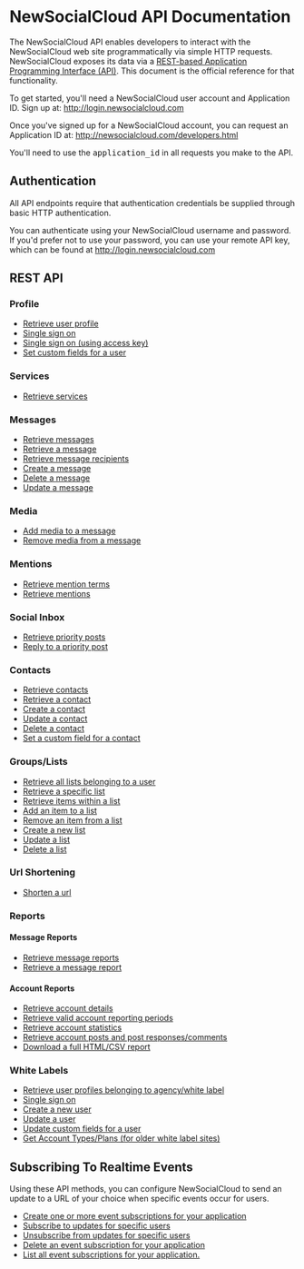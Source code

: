 <h1>
<a></a>
NewSocialCloud API Documentation<a href='#NewSocialCloud_API_Documentation'></a>
</h1>
<p>The NewSocialCloud API enables developers to interact with the NewSocialCloud web site programmatically via simple HTTP requests.<br>
NewSocialCloud exposes its data via a <a href='http://en.wikipedia.org/wiki/Representational_State_Transfer'>REST-based Application Programming Interface (API)</a>. This document is the official reference for that functionality. </p>
<p>To get started, you'll need a NewSocialCloud user account and Application ID. Sign up at: <a href='http://login.newsocialcloud.com'><a href='http://login.newsocialcloud.com'>http://login.newsocialcloud.com</a></a></p>
<p>Once you've signed up for a NewSocialCloud account, you can request an Application ID at: <a href='http://newsocialcloud.com/developers.html'>http://newsocialcloud.com/developers.html</a></p>
<p>You'll need to use the <tt>application_id</tt> in all requests you make to the API.</p>
<h2>
<a></a>Authentication<a href='#Authentication'></a>
</h2>
<p>All API endpoints require that authentication credentials be supplied through basic HTTP authentication. </p>
<p>You can authenticate using your NewSocialCloud username and password. If you'd prefer not to use your password, you can use your remote API key, which can be found at <a href='http://login.newsocialcloud.com'><a href='http://login.newsocialcloud.com'>http://login.newsocialcloud.com</a></a></p>
<h2>
<a></a>REST API<a href='#REST_API'></a>
</h2>
<h3>
<a></a>Profile<a href='#Profile'></a>
</h3>
<ul>
<li><a href='http://code.google.com/p/newsocialcloud/wiki/Profile'>Retrieve user profile</a> </li>
<li><a href='http://code.google.com/p/newsocialcloud/wiki/SingleSignOn'>Single sign on</a> </li>
<li><a href='http://newsocialcloud.com/docs/Login%20for%20Developer%20Apps_NSC.pdf'>Single sign on (using access key)</a> </li>
<li><a href='http://code.google.com/p/newsocialcloud/wiki/CreateUserField'>Set custom fields for a user</a> </li>
</ul>
<h3>
<a></a>Services<a href='#Services'></a>
</h3>
<ul>
<li><a href='http://code.google.com/p/newsocialcloud/wiki/Services'>Retrieve services</a> </li>
</ul>
<h3>
<a></a>Messages<a href='#Messages'></a>
</h3>
<ul>
<li><a href='http://code.google.com/p/newsocialcloud/wiki/GetMessages'>Retrieve messages</a> </li>
<li><a href='http://code.google.com/p/newsocialcloud/wiki/GetMessage'>Retrieve a message</a> </li>
<li><a href='http://code.google.com/p/newsocialcloud/wiki/MessageRecipients'>Retrieve message recipients</a> </li>
<li><a href='http://code.google.com/p/newsocialcloud/wiki/CreateMessage'>Create a message</a> </li>
<li><a href='http://code.google.com/p/newsocialcloud/wiki/DeleteMessage'>Delete a message</a> </li>
<li><a href='http://code.google.com/p/newsocialcloud/wiki/UpdateMessage'>Update a message</a> </li>
</ul>
<h3>
<a></a>Media<a href='#Media'></a>
</h3>
<ul>
<li><a href='http://code.google.com/p/newsocialcloud/wiki/AttachMedia'>Add media to a message</a> </li>
<li><a href='http://code.google.com/p/newsocialcloud/wiki/DeleteMedia'>Remove media from a message</a> </li>
</ul>
<h3>
<a></a>Mentions<a href='#Mentions'></a>
</h3>
<ul>
<li><a href='http://code.google.com/p/newsocialcloud/wiki/GetMentionTerms'>Retrieve mention terms</a> </li>
<li><a href='http://code.google.com/p/newsocialcloud/wiki/GetMentions'>Retrieve mentions</a> </li>
</ul>
<h3>
<a></a>Social Inbox<a href='#Social_Inbox'></a>
</h3>
<ul>
<li><a href='http://code.google.com/p/newsocialcloud/wiki/GetPriorityPosts'>Retrieve priority posts</a> </li>
<li><a href='http://code.google.com/p/newsocialcloud/wiki/CreatePriorityPostReply'>Reply to a priority post</a> </li>
</ul>
<h3>
<a></a>Contacts<a href='#Contacts'></a>
</h3>
<ul>
<li><a href='http://code.google.com/p/newsocialcloud/wiki/GetContacts'>Retrieve contacts</a> </li>
<li><a href='http://code.google.com/p/newsocialcloud/wiki/GetContact'>Retrieve a contact</a> </li>
<li><a href='http://code.google.com/p/newsocialcloud/wiki/CreateContact'>Create a contact</a> </li>
<li><a href='http://code.google.com/p/newsocialcloud/wiki/UpdateContact'>Update a contact</a> </li>
<li><a href='http://code.google.com/p/newsocialcloud/wiki/DeleteContact'>Delete a contact</a> </li>
<li><a href='http://code.google.com/p/newsocialcloud/wiki/CreateContactField'>Set a custom field for a contact</a> </li>
</ul>
<h3>
<a></a>Groups/Lists<a href='#Groups/Lists'></a>
</h3>
<ul>
<li><a href='https://code.google.com/p/newsocialcloud/wiki/GetLists'>Retrieve all lists belonging to a user</a> </li>
<li><a href='https://code.google.com/p/newsocialcloud/wiki/GetList'>Retrieve a specific list</a> </li>
<li><a href='https://code.google.com/p/newsocialcloud/wiki/GetListItems'>Retrieve items within a list</a> </li>
<li><a href='https://code.google.com/p/newsocialcloud/wiki/AddToList'>Add an item to a list</a> </li>
<li><a href='https://code.google.com/p/newsocialcloud/wiki/RemoveFromList'>Remove an item from a list</a> </li>
<li><a href='https://code.google.com/p/newsocialcloud/wiki/CreateList'>Create a new list</a> </li>
<li><a href='https://code.google.com/p/newsocialcloud/wiki/UpdateList'>Update a list</a> </li>
<li><a href='https://code.google.com/p/newsocialcloud/wiki/DeleteList'>Delete a list</a> </li>
</ul>
<h3>
<a></a>Url Shortening<a href='#Url_Shortening'></a>
</h3>
<ul>
<li><a href='http://code.google.com/p/newsocialcloud/wiki/ShortenUrl'>Shorten a url</a> </li>
</ul>
<h3>
<a></a>Reports<a href='#Reports'></a>
</h3>
<h4>
<a></a>Message Reports<a href='#Message_Reports'></a>
</h4>
<ul>
<li><a href='http://code.google.com/p/newsocialcloud/wiki/GetMessageReports'>Retrieve message reports</a> </li>
<li><a href='http://code.google.com/p/newsocialcloud/wiki/GetMessageReport'>Retrieve a message report</a> </li>
</ul>
<h4>
<a></a>Account Reports<a href='#Account_Reports'></a>
</h4>
<ul>
<li><a href='http://code.google.com/p/newsocialcloud/wiki/GetAccountDetails'>Retrieve account details</a> </li>
<li><a href='http://code.google.com/p/newsocialcloud/wiki/GetAccountPeriods'>Retrieve valid account reporting periods</a> </li>
<li><a href='http://code.google.com/p/newsocialcloud/wiki/GetAccountStatistics'>Retrieve account statistics</a> </li>
<li><a href='http://code.google.com/p/newsocialcloud/wiki/GetAccountPosts'>Retrieve account posts and post responses/comments</a> </li>
<li><a href='http://code.google.com/p/newsocialcloud/wiki/ExportReport'>Download a full HTML/CSV report</a> </li>
</ul>
<h3>
<a></a>White Labels<a href='#White_Labels'></a>
</h3>
<ul>
<li><a href='http://code.google.com/p/newsocialcloud/wiki/GetProfiles'>Retrieve user profiles belonging to agency/white label</a> </li>
<li><a href='http://code.google.com/p/newsocialcloud/wiki/SingleSignOn'>Single sign on</a> </li>
<li><a href='http://code.google.com/p/newsocialcloud/wiki/CreateWhiteLabelUser'>Create a new user</a> </li>
<li><a href='http://code.google.com/p/newsocialcloud/wiki/UpdateUser'>Update a user</a> </li>
<li><a href='http://code.google.com/p/newsocialcloud/wiki/CreateUserField'>Update custom fields for a user</a> </li>
<li><a href='http://code.google.com/p/newsocialcloud/wiki/GetAccountTypes'>Get Account Types/Plans (for older white label sites)</a> </li>
</ul>
<h2>
<a></a>Subscribing To Realtime Events<a href='#Subscribing_To_Realtime_Events'></a>
</h2>
<p>Using these API methods, you can configure NewSocialCloud to send an update to a URL of your choice when specific events occur for users.<br>
<ul>
<li><a href='https://code.google.com/p/newsocialcloud/wiki/CreateAppSubscription'>Create one or more event subscriptions for your application</a> </li>
<li><a href='https://code.google.com/p/newsocialcloud/wiki/SubscribeUserToEvent'>Subscribe to updates for specific users</a> </li>
<li><a href='http://code.google.com/p/newsocialcloud/wiki/UnsubscribeUserFromEvent'>Unsubscribe from updates for specific users</a> </li>
<li><a href='https://code.google.com/p/newsocialcloud/wiki/DeleteAppSubscription'>Delete an event subscription for your application</a> </li>
<li><a href='https://code.google.com/p/newsocialcloud/wiki/GetAppSubscriptions'>List all event subscriptions for your application.</a> </li>
</ul>
</p>